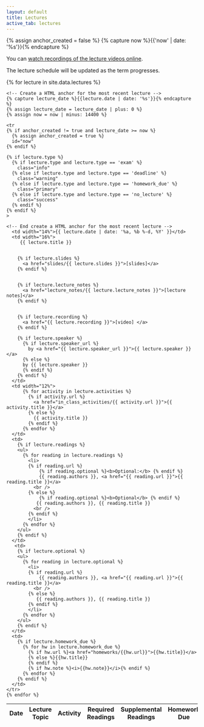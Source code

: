 ```yaml
---
layout: default
title: Lectures
active_tab: lectures
---
```


<!-- Create a HTML anchor for the most recent lecture -->
{% assign anchor_created = false %}
{% capture now %}{{'now' | date: '%s'}}{% endcapture %}
<!-- End create a HTML anchor for the most recent lecture -->


<div class="alert alert-info">
You can <a href="https://upenn.hosted.panopto.com/Panopto/Pages/Sessions/List.aspx?folderID=8b5f2734-0738-4f52-90f5-ab3c01236b7c">watch recordings of the lecture videos online</a>.
</div>

The lecture schedule will be updated as the term progresses. 

<table class="table table-striped">
  <thead>
    <tr>
      <th>Date</th> 
      <th>Lecture Topic</th>
      <th>Activity</th>
      <th>Required Readings</th>
      <th>Supplemental Readings</th>
      <th>Homework Due</th>
    </tr>
  </thead>
  <tbody>
    {% for lecture in site.data.lectures %}

    <!-- Create a HTML anchor for the most recent lecture -->
    {% capture lecture_date %}{{lecture.date | date: '%s'}}{% endcapture %}
    {% assign lecture_date = lecture_date | plus: 0 %}
    {% assign now = now | minus: 14400 %}

    <tr
    {% if anchor_created != true and lecture_date >= now %}
      {% assign anchor_created = true %}
      id="now" 
    {% endif %}
    
    {% if lecture.type %}
      {% if lecture.type and lecture.type == 'exam' %}
        class="info" 
      {% else if lecture.type and lecture.type == 'deadline' %}
        class="warning"
      {% else if lecture.type and lecture.type == 'homework_due' %}
        class="primary"
      {% else if lecture.type and lecture.type == 'no_lecture' %}
        class="success"
      {% endif %}
    {% endif %}
    >

    <!-- End create a HTML anchor for the most recent lecture -->
      <td width="14%">{{ lecture.date | date: '%a, %b %-d, %Y' }}</td>
      <td width="16%">
         {{ lecture.title }} 


        {% if lecture.slides %}
          <a href="slides/{{ lecture.slides }}">[slides]</a>
        {% endif %}


        {% if lecture.lecture_notes %}
          <a href="lecture_notes/{{ lecture.lecture_notes }}">[lecture notes]</a>
        {% endif %}


        {% if lecture.recording %}
          <a href="{{ lecture.recording }}">[video] </a>
        {% endif %}

	    {% if lecture.speaker %}
          {% if lecture.speaker_url %}
            by <a href="{{ lecture.speaker_url }}">{{ lecture.speaker }}</a> 
          {% else %} 
          by {{ lecture.speaker }}
          {% endif %}
	    {% endif %}
      </td>
      <td width="12%">
          {% for activity in lecture.activities %}
            {% if activity.url %}
              <a href="in_class_activities/{{ activity.url }}">{{ activity.title }}</a> 
            {% else %}
              {{ activity.title }}
            {% endif %}
          {% endfor %}
      </td>
      <td>
        {% if lecture.readings %} 
        <ul>
          {% for reading in lecture.readings %}
            <li>
            {% if reading.url %}
                {% if reading.optional %}<b>Optional:</b> {% endif %}
                {{ reading.authors }}, <a href="{{ reading.url }}">{{ reading.title }}</a> 
              <br />
            {% else %}
                {% if reading.optional %}<b>Optional</b> {% endif %}
               {{ reading.authors }}, {{ reading.title }} 
              <br />
            {% endif %}
            </li>
          {% endfor %}
        </ul>
        {% endif %}
      </td>
       <td>
        {% if lecture.optional %} 
        <ul>
          {% for reading in lecture.optional %}
            <li>
            {% if reading.url %}
                {{ reading.authors }}, <a href="{{ reading.url }}">{{ reading.title }}</a> 
              <br />
            {% else %}
               {{ reading.authors }}, {{ reading.title }} 
            {% endif %}
            </li>
          {% endfor %}
        </ul>
        {% endif %}
      </td>
      <td>
        {% if lecture.homework_due %} 
          {% for hw in lecture.homework_due %}
            {% if hw.url %}<a href="homeworks/{{hw.url}}">{{hw.title}}</a>
            {% else %}{{hw.title}} 
            {% endif %}
            {% if hw.note %}<i>{{hw.note}}</i>{% endif %}
          {% endfor %}
        {% endif %}
      </td>
    </tr>
    {% endfor %}
    
  </tbody>
</table>

